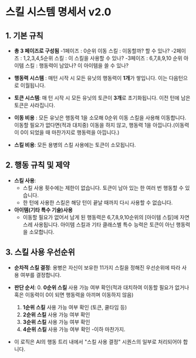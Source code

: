 # 스킬 시스템 명세서 v2.0

## 1. 기본 규칙

- **총 3 페이즈로 구성됨**
-1페이즈 : 0순위 이동 스킬 : 이동할까? 할 수 있나?
-2페이즈 : 1,2,3,4,5순위 스킬 : 이 스킬을 사용할 수 있나?
-3페이즈 : 6,7,8,9,10 순위 아이템 스킬 : 행동력이 남았나? 이 아이템을 쓸 수 있나?  

- **행동력 시스템** : 매턴 시작 시 모든 유닛의 행동력이 **1개**가 쌓입니다. 이는 다음턴으로 이월됩니다.
- **토큰 시스템**: 매 턴 시작 시 모든 유닛의 토큰이 **3개**로 초기화됩니다. 이전 턴에 남은 토큰은 사라집니다.
- **이동 비용** : 모든 유닛은 행동력 1을 소모해 0순위 이동 스킬을 사용해 이동합니다. 이동할 필요가 없다면(적과 대치중) 이동을 하지 않고, 행동력 1을 아낍니다.(이동력이 0이 되었을 때 마찬가지로 행동력을 아낍니다.)
- **스킬 비용**: 모든 용병의 스킬 사용에는 토큰이 소모됩니다.

## 2. 행동 규칙 및 제약

- **스킬 사용**:
    - 스킬 사용 횟수에는 제한이 없습니다. 토큰이 남아 있는 한 여러 번 행동할 수 있습니다.
    - 한 턴에 사용한 스킬은 해당 턴이 끝날 때까지 다시 사용할 수 없습니다.
- **아이템(기타 특수 기술)사용**
    - 이동할 필요가 없어서 남게 된 행동력은 6,7,8,9,10순위의 [아이템 스킬]에 자연스레 사용됩니다. 아이템 스킬과 기타 클래스별 특수 능력은 토큰이 아닌 행동력을 소모합니다.

## 3. 스킬 사용 우선순위

- **순차적 스킬 결정**: 용병은 자신이 보유한 11가지 스킬을 정해진 우선순위에 따라 사용 여부를 결정합니다.
- **판단 순서**:
    0. **0순위 스킬** 사용 가능 여부 확인(적과 대치하여 이동할 필요가 없거나 혹은 이동력이 0이 되면 행동력을 아끼며 이동하지 않음)
    1.  **1순위 스킬** 사용 가능 여부 확인 (토큰, 쿨타임 등)
    2.  **2순위 스킬** 사용 가능 여부 확인
    3.  **3순위 스킬** 사용 가능 여부 확인
    4.  **4순위 스킬** 사용 가능 여부 확인
-이하 마찬가지.

- 이 로직은 AI의 행동 트리 내에서 "스킬 사용 결정" 시퀀스의 일부로 처리되어야 합니다.
